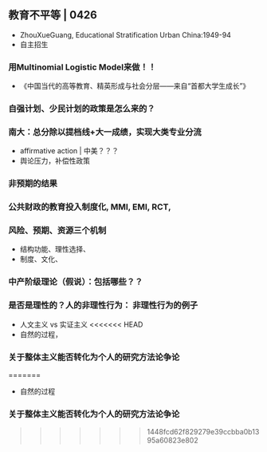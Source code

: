 ## 教育不平等 | 0426

* ZhouXueGuang, Educational Stratification Urban China:1949-94
* 自主招生

### **用Multinomial Logistic Model来做！！**
 * 《中国当代的高等教育、精英形成与社会分层——来自“首都大学生成长”》 


### 自强计划、少民计划的政策是怎么来的？

### 南大：总分除以提档线+大一成绩，实现大类专业分流
* affirmative action | 中美？？？
* 舆论压力，补偿性政策

### 非预期的结果

### 公共财政的教育投入制度化, MMI, EMI, RCT, 

### 风险、预期、资源三个机制
* 结构功能、理性选择、
* 制度、文化、

### **中产阶级理论（假说）：包括哪些？？**

### 是否是理性的？人的非理性行为： 非理性行为的例子 
* 人文主义 vs 实证主义
<<<<<<< HEAD
* 自然的过程，

### 关于整体主义能否转化为个人的研究方法论争论
=======
* 自然的过程

### 关于整体主义能否转化为个人的研究方法论争论
>>>>>>> 1448fcd62f829279e39ccbba0b1395a60823e802
